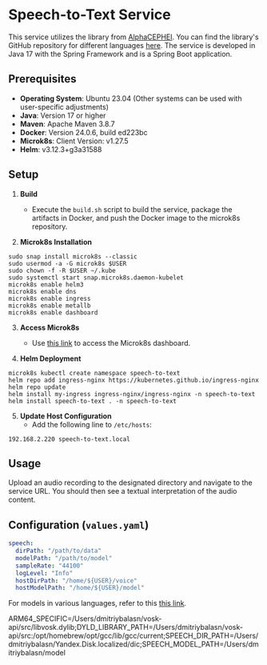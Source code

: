 # Speech-to-Text Service

This service utilizes the library from [AlphaCEPHEI](https://alphacephei.com/vosk/). You can find the library's GitHub repository for different languages [here](https://github.com/alphacep/vosk-api/tree/master). The service is developed in Java 17 with the Spring Framework and is a Spring Boot application.

## Prerequisites
- **Operating System**: Ubuntu 23.04 (Other systems can be used with user-specific adjustments)
- **Java**: Version 17 or higher
- **Maven**: Apache Maven 3.8.7
- **Docker**: Version 24.0.6, build ed223bc
- **Microk8s**: Client Version: v1.27.5
- **Helm**: v3.12.3+g3a31588

## Setup

1. **Build**
    - Execute the `build.sh` script to build the service, package the artifacts in Docker, and push the Docker image to the microk8s repository.

2. **Microk8s Installation**
```
sudo snap install microk8s --classic
sudo usermod -a -G microk8s $USER
sudo chown -f -R $USER ~/.kube
sudo systemctl start snap.microk8s.daemon-kubelet
microk8s enable helm3
microk8s enable dns
microk8s enable ingress
microk8s enable metallb
microk8s enable dashboard
```


3. **Access Microk8s**
   - Use [this link](http://127.0.0.1:8001/api/v1/namespaces/kube-system/services/https:kubernetes-dashboard:/proxy/) to access the Microk8s dashboard.

4. **Helm Deployment**
```
microk8s kubectl create namespace speech-to-text
helm repo add ingress-nginx https://kubernetes.github.io/ingress-nginx
helm repo update
helm install my-ingress ingress-nginx/ingress-nginx -n speech-to-text
helm install speech-to-text . -n speech-to-text
```

5. **Update Host Configuration**
    - Add the following line to `/etc/hosts`:
```
192.168.2.220 speech-to-text.local
```

## Usage

Upload an audio recording to the designated directory and navigate to the service URL. You should then see a textual interpretation of the audio content.

## Configuration (`values.yaml`)

```yaml
speech:
  dirPath: "/path/to/data"
  modelPath: "/path/to/model"
  sampleRate: "44100"
  logLevel: "Info"
  hostDirPath: "/home/${USER}/voice"
  hostModelPath: "/home/${USER}/model"
```

For models in various languages, refer to this [this link](https://alphacephei.com/vosk/models).


ARM64_SPECIFIC=/Users/dmitriybalasn/vosk-api/src/libvosk.dylib;DYLD_LIBRARY_PATH=/Users/dmitriybalasn/vosk-api/src:/opt/homebrew/opt/gcc/lib/gcc/current;SPEECH_DIR_PATH=/Users/dmitriybalasn/Yandex.Disk.localized/dic;SPEECH_MODEL_PATH=/Users/dmitriybalasn/model
